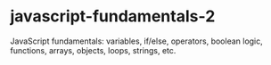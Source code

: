 # javascript-fundamentals-2
JavaScript fundamentals: variables, if/else, operators, boolean logic, functions, arrays, objects, loops, strings, etc.
